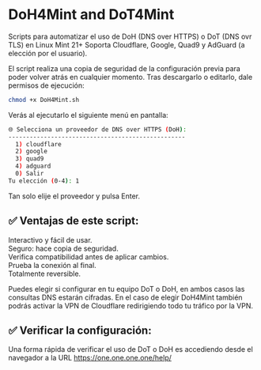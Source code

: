 # DoH4Mint and DoT4Mint
Scripts para automatizar el uso de DoH (DNS over HTTPS) o DoT (DNS ovr TLS) en Linux Mint 21+
Soporta Cloudflare, Google, Quad9 y AdGuard (a elección por el usuario).

El script realiza una copia de seguridad de la configuración previa para poder volver atrás en cualquier momento.
Tras descargarlo o editarlo, dale permisos de ejecución:
```bash
chmod +x DoH4Mint.sh
```
Verás al ejecutarlo el siguiente menú en pantalla:
```bash
🌐 Selecciona un proveedor de DNS over HTTPS (DoH):
--------------------------------------------------
  1) cloudflare
  2) google
  3) quad9
  4) adguard
  0) Salir
Tu elección (0-4): 1
```
Tan solo elije el proveedor y pulsa Enter.

<h2>✅ Ventajas de este script:</h2>

Interactivo y fácil de usar.<br>
Seguro: hace copia de seguridad.<br>
Verifica compatibilidad antes de aplicar cambios.<br>
Prueba la conexión al final.<br>
Totalmente reversible.<br>

Puedes elegir si configurar en tu equipo DoT o DoH, en ambos casos las consultas DNS estarán cifradas. En el caso de elegir DoH4Mint también podrás activar la VPN de Cloudflare redirigiendo todo tu tráfico por la VPN.

<h2>✅ Verificar la configuración:</h2>

Una forma rápida de verificar el uso de DoT o DoH es accediendo desde el navegador a la URL https://one.one.one.one/help/

